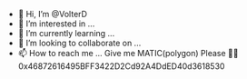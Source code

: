 - 👋 Hi, I’m @VolterD
- 👀 I’m interested in ...
- 🌱 I’m currently learning ...
- 💞️ I’m looking to collaborate on ...
- 📫 How to reach me ...
Give me MATIC(polygon) Please 🥺🥺0x46872616495BFF3422D2Cd92A4DdED40d3618530
<!---
VolterD/VolterD is a ✨ special ✨ repository because its `README.md` (this file) appears on your GitHub profile.
You can click the Preview link to take a look at your changes.
--->
